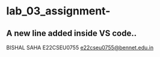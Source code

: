 # lab_03_assignment-

## A new line added inside VS code..
BISHAL SAHA E22CSEU0755
e22cseu0755@bennet.edu.in